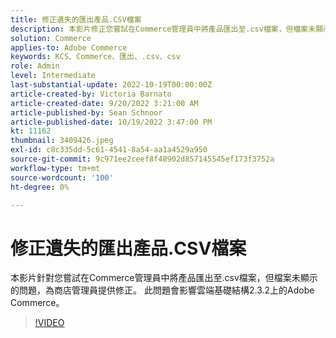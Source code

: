 ```yaml
---
title: 修正遺失的匯出產品.CSV檔案
description: 本影片修正您嘗試在Commerce管理員中將產品匯出至.csv檔案，但檔案未顯示的問題。 此問題會影響Cloud Infrastructure 2.3.2上的Adobe Commerce。此影片的對象為誰？  — 商店管理員4。
solution: Commerce
applies-to: Adobe Commerce
keywords: KCS、Commerce、匯出、.csv、csv
role: Admin
level: Intermediate
last-substantial-update: 2022-10-19T00:00:00Z
article-created-by: Victoria Barnato
article-created-date: 9/20/2022 3:21:00 AM
article-published-by: Sean Schnoor
article-published-date: 10/19/2022 3:47:00 PM
kt: 11162
thumbnail: 3409426.jpeg
exl-id: c8c335dd-5c61-4541-8a54-aa1a4529a950
source-git-commit: 9c971ee2ceef8f48902d857145545ef173f3752a
workflow-type: tm+mt
source-wordcount: '100'
ht-degree: 0%

---
```


# 修正遺失的匯出產品.CSV檔案

本影片針對您嘗試在Commerce管理員中將產品匯出至.csv檔案，但檔案未顯示的問題，為商店管理員提供修正。 此問題會影響雲端基礎結構2.3.2上的Adobe Commerce。


>[!VIDEO](https://video.tv.adobe.com/v/3409426/?quality=12&learn=on)
